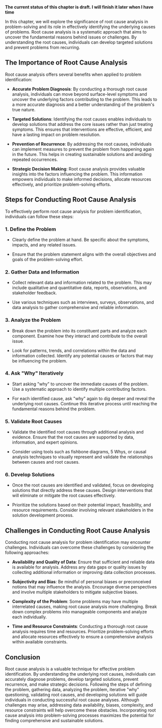 **The current status of this chapter is draft. I will finish it later when I have time**

In this chapter, we will explore the significance of root cause analysis in problem-solving and its role in effectively identifying the underlying causes of problems. Root cause analysis is a systematic approach that aims to uncover the fundamental reasons behind issues or challenges. By understanding the root causes, individuals can develop targeted solutions and prevent problems from recurring.

The Importance of Root Cause Analysis
-------------------------------------

Root cause analysis offers several benefits when applied to problem identification:

* **Accurate Problem Diagnosis**: By conducting a thorough root cause analysis, individuals can move beyond surface-level symptoms and uncover the underlying factors contributing to the problem. This leads to a more accurate diagnosis and a better understanding of the problem's true nature.

* **Targeted Solutions**: Identifying the root causes enables individuals to develop solutions that address the core issues rather than just treating symptoms. This ensures that interventions are effective, efficient, and have a lasting impact on problem resolution.

* **Prevention of Recurrence**: By addressing the root causes, individuals can implement measures to prevent the problem from happening again in the future. This helps in creating sustainable solutions and avoiding repeated occurrences.

* **Strategic Decision Making**: Root cause analysis provides valuable insights into the factors influencing the problem. This information empowers individuals to make informed decisions, allocate resources effectively, and prioritize problem-solving efforts.

Steps for Conducting Root Cause Analysis
----------------------------------------

To effectively perform root cause analysis for problem identification, individuals can follow these steps:

### 1. Define the Problem

* Clearly define the problem at hand. Be specific about the symptoms, impacts, and any related issues.

* Ensure that the problem statement aligns with the overall objectives and goals of the problem-solving effort.

### 2. Gather Data and Information

* Collect relevant data and information related to the problem. This may include qualitative and quantitative data, reports, observations, and stakeholder feedback.

* Use various techniques such as interviews, surveys, observations, and data analysis to gather comprehensive and reliable information.

### 3. Analyze the Problem

* Break down the problem into its constituent parts and analyze each component. Examine how they interact and contribute to the overall issue.

* Look for patterns, trends, and correlations within the data and information collected. Identify any potential causes or factors that may be influencing the problem.

### 4. Ask "Why" Iteratively

* Start asking "why" to uncover the immediate causes of the problem. Use a systematic approach to identify multiple contributing factors.

* For each identified cause, ask "why" again to dig deeper and reveal the underlying root causes. Continue this iterative process until reaching the fundamental reasons behind the problem.

### 5. Validate Root Causes

* Validate the identified root causes through additional analysis and evidence. Ensure that the root causes are supported by data, information, and expert opinions.

* Consider using tools such as fishbone diagrams, 5 Whys, or causal analysis techniques to visually represent and validate the relationships between causes and root causes.

### 6. Develop Solutions

* Once the root causes are identified and validated, focus on developing solutions that directly address these causes. Design interventions that will eliminate or mitigate the root causes effectively.

* Prioritize the solutions based on their potential impact, feasibility, and resource requirements. Consider involving relevant stakeholders in the solution development process.

Challenges in Conducting Root Cause Analysis
--------------------------------------------

Conducting root cause analysis for problem identification may encounter challenges. Individuals can overcome these challenges by considering the following approaches:

* **Availability and Quality of Data**: Ensure that sufficient and reliable data is available for analysis. Address any data gaps or quality issues by collecting additional information or improving data collection processes.

* **Subjectivity and Bias**: Be mindful of personal biases or preconceived notions that may influence the analysis. Encourage diverse perspectives and involve multiple stakeholders to mitigate subjective biases.

* **Complexity of the Problem**: Some problems may have multiple interrelated causes, making root cause analysis more challenging. Break down complex problems into manageable components and analyze each individually.

* **Time and Resource Constraints**: Conducting a thorough root cause analysis requires time and resources. Prioritize problem-solving efforts and allocate resources effectively to ensure a comprehensive analysis within available constraints.

Conclusion
----------

Root cause analysis is a valuable technique for effective problem identification. By understanding the underlying root causes, individuals can accurately diagnose problems, develop targeted solutions, prevent recurrence, and make strategic decisions. Following the steps of defining the problem, gathering data, analyzing the problem, iterative "why" questioning, validating root causes, and developing solutions will guide individuals in conducting successful root cause analyses. Although challenges may arise, addressing data availability, biases, complexity, and resource constraints will help overcome these obstacles. Incorporating root cause analysis into problem-solving processes maximizes the potential for finding comprehensive and sustainable solutions.

